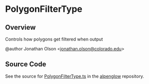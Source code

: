 # PolygonFilterType

## Overview

Controls how polygons get filtered when output

@author Jonathan Olson &lt;jonathan.olson@colorado.edu&gt;



## Source Code

See the source for [PolygonFilterType.ts](https://github.com/phetsims/alpenglow/blob/main/js/render-program/PolygonFilterType.ts) in the [alpenglow](https://github.com/phetsims/alpenglow) repository.
